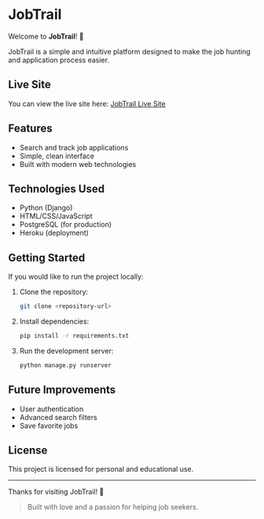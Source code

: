 # JobTrail

Welcome to **JobTrail**! 🚀

JobTrail is a simple and intuitive platform designed to make the job hunting and application process easier.

## Live Site

You can view the live site here: [JobTrail Live Site](https://jobtrail-fb164ceb9f58.herokuapp.com/)

## Features

- Search and track job applications
- Simple, clean interface
- Built with modern web technologies

## Technologies Used

- Python (Django)
- HTML/CSS/JavaScript
- PostgreSQL (for production)
- Heroku (deployment)

## Getting Started

If you would like to run the project locally:

1. Clone the repository:
    ```bash
    git clone <repository-url>
    ```
2. Install dependencies:
    ```bash
    pip install -r requirements.txt
    ```
3. Run the development server:
    ```bash
    python manage.py runserver
    ```

## Future Improvements

- User authentication
- Advanced search filters
- Save favorite jobs

## License

This project is licensed for personal and educational use.

---

Thanks for visiting JobTrail! 👋

> Built with love and a passion for helping job seekers.
